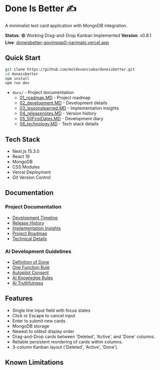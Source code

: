 # Done Is Better ✍️

A minimalist text card application with MongoDB integration.

**Status**: 🟢 Working Drag-and-Drop Kanban Implemented
**Version**: v0.8.1
**Live**: [doneisbetter-gqvjmpqp0-narimato.vercel.app](https://doneisbetter-gqvjmpqp0-narimato.vercel.app)
## Quick Start

```bash
git clone https://github.com/moldovancsaba/doneisbetter.git
cd doneisbetter
npm install
npm run dev
```
- `docs/` - Project documentation
  - [01_roadmap.MD](docs/01_roadmap.MD) - Project roadmap
  - [02_development.MD](docs/02_development.MD) - Development details
  - [03_lessonslearned.MD](docs/03_lessonslearned.MD) - Implementation insights
  - [04_releasenotes.MD](docs/04_releasenotes.MD) - Version history
  - [05_50FirstDates.MD](docs/05_50FirstDates.MD) - Development diary
  - [06_technology.MD](docs/06_technology.MD) - Tech stack details

## Tech Stack

- Next.js 15.3.0
- React 19
- MongoDB
- CSS Modules
- Vercel Deployment
- Git Version Control

## Documentation

### Project Documentation
- [Development Timeline](docs/05_50FirstDates.MD)
- [Release History](docs/04_releasenotes.MD)
- [Implementation Insights](docs/03_lessonslearned.MD)
- [Project Roadmap](docs/01_roadmap.MD)
- [Technical Details](docs/06_technology.MD)

### AI Development Guidelines
- [Definition of Done](docs/07_Definition_of_Done_AI_Warp.MD)
- [One Function Rule](docs/08_One_Function_At_A_Time_Rule.MD)
- [Autopilot Consent](docs/09_Autopilot_Consent_Project_Access.MD)
- [AI Knowledge Rules](docs/10_AI_Knowledge_Rules.MD)
- [AI Truthfulness](docs/11_AI_Truthfulness_and_Verification.MD)
## Features

- Single line input field with focus states
- Click or Escape to cancel input
- Enter to submit new cards
- MongoDB storage
- Newest to oldest display order
- Drag-and-Drop cards between 'Deleted', 'Active', and 'Done' columns.
- Reliable persistent reordering of cards within columns.
- 3-column Kanban layout ('Deleted', 'Active', 'Done').

## Known Limitations
